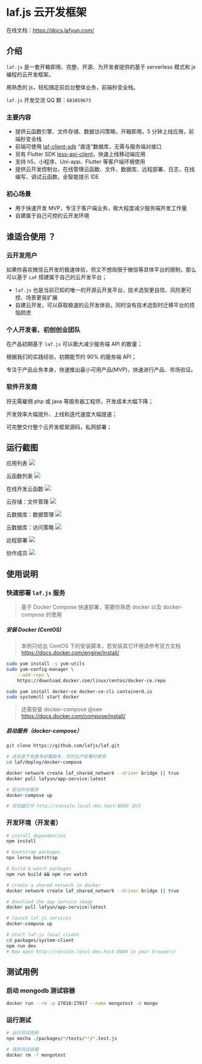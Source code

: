 # laf.js 云开发框架

在线文档：https://docs.lafyun.com/

## 介绍

`laf.js` 是一套开箱即用、完整、开源、为开发者提供的基于 serverless 模式和 js 编程的云开发框架。

用熟悉的 js，轻松搞定前后台整体业务，前端秒变全栈。

`laf.js` 开发交流 QQ 群：`603059673`

### 主要内容

- 提供云函数引擎、文件存储、数据访问策略，开箱即用，5 分钟上线应用，前端秒变全栈
- 前端可使用 [laf-client-sdk](https://github.com/lafjs/laf/tree/main/packages/client-sdk) “直连”数据库，无需与服务端对接口
- 另有 Flutter SDK [less-api-client](https://github.com/Maslow/less-api-client-dart)，快速上线移动端应用
- 支持 h5、小程序、Uni-app、Flutter 等客户端环境使用
- 提供云开发控制台，在线管理云函数、文件、数据库、远程部署、日志，在线编写、调试云函数，全智能提示 IDE

### 初心场景

- 用于快速开发 MVP，专注于客户端业务，极大程度减少服务端开发工作量
- 自建属于自己可控的云开发环境

## 谁适合使用 ？

### 云开发用户

如果你喜欢微信云开发的极速体验，但又不想局限于微信等具体平台的限制，那么可以基于 `LaF` 搭建属于自己的云开发平台；

- `laf.js` 也是当前已知的唯一的开源云开发平台，技术选型更自信、风险更可控、场景更易扩展
- 自建云开发，可以获取极速的云开发体验，同时没有技术选型时迁移平台的烦恼顾虑

### 个人开发者、初创创业团队

在产品初期基于 `laf.js` 可以极大减少服务端 API 的数量；

根据我们的实践经验，初期能节约 90% 的服务端 API；

专注于产品业务本身，快速推出最小可用产品(MVP)，快速进行产品、市场验证。

### 软件开发商

将无需雇佣 php 或 java 等服务器工程师，开发成本大幅下降；

开发效率大幅提升、上线和迭代速度大幅提速；

可完整交付整个云开发框架源码，私网部署；

## 运行截图

应用列表
![](https://9b069020-06e3-4949-83d9-992a52ca99fe_laf_preview_screens.fs.lafyun.com/apps.png)

云函数列表
![](https://9b069020-06e3-4949-83d9-992a52ca99fe_laf_preview_screens.fs.lafyun.com/functions.png)

在线开发云函数
![](https://9b069020-06e3-4949-83d9-992a52ca99fe_laf_preview_screens.fs.lafyun.com/ide.png)

云存储：文件管理
![](https://9b069020-06e3-4949-83d9-992a52ca99fe_laf_preview_screens.fs.lafyun.com/files.png)

云数据库：数据管理
![](https://9b069020-06e3-4949-83d9-992a52ca99fe_laf_preview_screens.fs.lafyun.com/collection.png)

云数据库：访问策略
![](https://9b069020-06e3-4949-83d9-992a52ca99fe_laf_preview_screens.fs.lafyun.com/policy.png)

远程部署
![](https://9b069020-06e3-4949-83d9-992a52ca99fe_laf_preview_screens.fs.lafyun.com/deploy.png)

协作成员
![](https://9b069020-06e3-4949-83d9-992a52ca99fe_laf_preview_screens.fs.lafyun.com/member.png)

## 使用说明

### 快速部署 `laf.js` 服务

> 基于 Docker Compose 快速部署，需要你熟悉 docker 以及 docker-compose 的使用

##### 安装 Docker (CentOS)

> 本例只给出 CentOS 下的安装脚本，若安装其它环境请参考官方文档 https://docs.docker.com/engine/install/

```sh
sudo yum install -y yum-utils
sudo yum-config-manager \
    --add-repo \
    https://download.docker.com/linux/centos/docker-ce.repo

sudo yum install docker-ce docker-ce-cli containerd.io
sudo systemctl start docker

```

> 还需安装 docker-compose @see https://docs.docker.com/compose/install/

##### 启动服务（docker-compose）

```sh
git clone https://github.com/lafjs/laf.git

# 该目录下有更多部署脚本，可供生产部署时使用
cd laf/deploy/docker-compose

docker network create laf_shared_network --driver bridge || true
docker pull lafyun/app-service:latest

# 启动所有服务
docker-compose up

# 浏览器打开 http://console.local-dev.host:8000 访问
```

### 开发环境（开发者）

```sh
# install dependencies
npm install

# bootstrap packages
npx lerna bootstrap

# build & watch packages
npm run build && npm run watch

# create a shared network in docker
docker network create laf_shared_network --driver bridge || true

# download the app service image
docker pull lafyun/app-service:latest

# launch laf.js services
docker-compose up

# start laf.js local client
cd packages/system-client
npm run dev
# Now open http://console.local-dev.host:8080 in your browsers!
```

## 测试用例

### 启动 mongodb 测试容器

```sh
docker run --rm -p 27018:27017 --name mongotest -d mongo
```

### 运行测试

```sh
# 运行测试用例
npx mocha ./packages/*/tests/**/*.test.js

# 清除测试容器
docker rm -f mongotest
```

